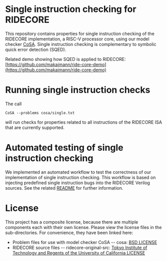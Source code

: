 # Single instruction checking for RIDECORE

This repository contains properties for single instruction checking of
the RIDECORE implementation, a RISC-V processor core, using our model checker
[CoSA](https://github.com/cristian-mattarei/CoSA). Single instruction
checking is complementary to symbolic quick error detection (SQED).

Related demo showing how SQED is applied to RIDECORE:
[https://github.com/makaimann/ride-core-demo](https://github.com/makaimann/ride-core-demo)

# Running single instruction checks

The call 

`CoSA --problems cosa/single.txt`

will run checks for properties related to all instructions of the
RIDECORE ISA that are currently supported.

# Automated testing of single instruction checking

We implemented an automated workflow to test the correctness of our
implementation of single instruction checking. This workflow is based
on injecting predefined single instruction bugs into the RIDECORE
Verilog sources. See the related [README](testing-workflow/README.md)
for further information.

# License
This project has a composite license, because there are multiple components each with their own license. Please view the license files in the sub-directories. For convenience, they have been linked here: 
* Problem files for use with model checker CoSA -- cosa: [BSD LICENSE](./cosa/LICENSE)
* RIDECORE source files -- ridecore-original-src: [Tokyo Institute of Technology and Regents of the University of California LICENSE](./ridecore-original-src/LICENSE)

